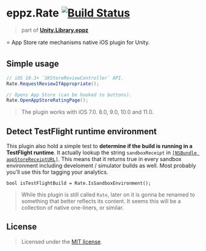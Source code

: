 # eppz.Rate [![Build Status](https://travis-ci.org/eppz/Unity.Test.eppz.png?branch=master)](https://travis-ci.org/eppz/Unity.Test.eppz)
> part of [**Unity.Library.eppz**](https://github.com/eppz/Unity.Library.eppz)


⭐ App Store rate mechanisms native iOS plugin for Unity.


## Simple usage

```csharp
// iOS 10.3+ `SKStoreReviewController` API.
Rate.RequestReviewIfAppropriate();

// Opens App Store (can be hooked to buttons).
Rate.OpenAppStoreRatingPage();
```

> The plugin works with iOS 7.0. 8.0, 9.0, 10.0 and 11.0.


## Detect TestFlight runtime environment

This plugin also hold a simple test to **determine if the build is running in a TestFlight runtime**. It actually lookup the string `sandboxReceipt` in [`[NSBundle appStoreReceiptURL]`](https://developer.apple.com/documentation/foundation/nsbundle/1407276-appstorereceipturl). This means that it returns true in every sandbox environment including develoment / simulator builds as well. Most probably you'll use this for tagging your analytics.

```
bool isTestFlightBuild = Rate.IsSandboxEnvironment();
```

> While this plugin is still called `Rate`, later on it is gonna be renamed to something that better reflects its content. It seems this will be a collection of native one-liners, or similar.


## License

> Licensed under the [MIT license](http://en.wikipedia.org/wiki/MIT_License).
